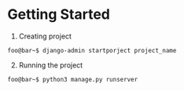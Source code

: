 # Getting Started
1. Creating project
```console
foo@bar~$ django-admin startporject project_name
```
2. Running the project
```console
foo@bar~$ python3 manage.py runserver
```